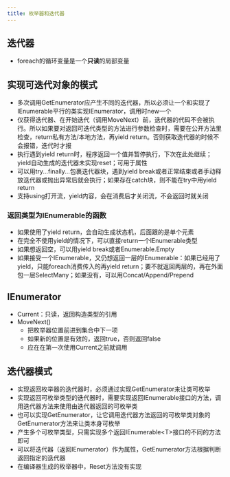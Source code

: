 ```yaml
---
title: 枚举器和迭代器
---
```


## 迭代器

* foreach的循环变量是一个**只读**的局部变量

## 实现可迭代对象的模式

* 多次调用GetEnumerator应产生不同的迭代器，所以必须让一个和实现了IEnumerable平行的类实现IEnumerator，调用时new一个
* 仅获得迭代器、在开始迭代（调用MoveNext）前，迭代器的代码不会被执行。所以如果要对返回可迭代类型的方法进行参数检查时，需要在公开方法里检查，return私有方法/本地方法，再yield return。否则获取迭代器的时候不会报错，迭代时才报
* 执行遇到yield return时，程序返回一个值并暂停执行，下次在此处继续；yield自动生成的迭代器未实现reset；可用于属性
* 可以用try...finally...包裹迭代器块，遇到yield break或者正常结束或者手动释放迭代器或抛出异常后就会执行；如果存在catch块，则不能在try中用yield return
* 支持using打开流，yield内容，会在消费后才关闭流，不会返回时就关闭

### 返回类型为IEnumerable的函数

* 如果使用了yield return，会自动生成状态机，后面跟的是单个元素
* 在完全不使用yield的情况下，可以直接return一个IEnumerable类型
* 如果想返回空，可以用yield break或者Enumerable.Empty
* 如果接受一个IEnumerable，又仍想返回一层的IEnumerable：如果已经用了yield，只能foreach消费传入的再yield return；要不就返回两层的，再在外面包一层SelectMany；如果没有，可以用Concat/Append/Prepend

## IEnumerator

* Current：只读，返回构造类型的引用
* MoveNext()
  * 把枚举器位置前进到集合中下一项
  * 如果新的位置是有效的，返回true，否则返回false
  * 应在在第一次使用Current之前就调用

## 迭代器模式

* 实现返回枚举器的迭代器时，必须通过实现GetEnumerator来让类可枚举
* 实现返回可枚举类型的迭代器时，需要实现返回IEnumerable<T>接口的方法，调用迭代器方法来使用由迭代器返回的可枚举类
* 也可以实现GetEnumerator，让它调用迭代器方法返回的可枚举类对象的GetEnumerator方法来让类本身可枚举
* 产生多个可枚举类型，只需实现多个返回IEnumerable<T\>接口的不同的方法即可
* 可以将迭代器（返回IEnumerator<T>）作为属性，GetEnumerator方法根据判断返回指定的迭代器
* 在编译器生成的枚举器中，Reset方法没有实现
